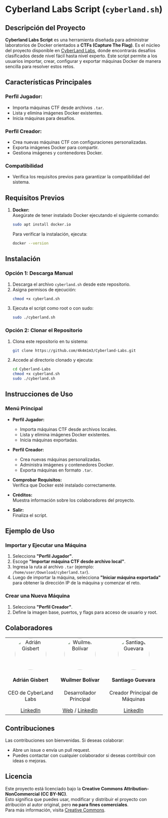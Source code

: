 
# Cyberland Labs Script (`cyberland.sh`)  

## Descripción del Proyecto  
**Cyberland Labs Script** es una herramienta diseñada para administrar laboratorios de Docker orientados a **CTFs (Capture The Flag)**. Es el núcleo del proyecto disponible en [CyberLand Labs](https://cyberlandsec.com/cyberland-labs/), donde encontrarás desafíos clasificados desde nivel fácil hasta nivel experto. Este script permite a los usuarios importar, crear, configurar y exportar máquinas Docker de manera sencilla para resolver estos retos.

## Características Principales  
### Perfil Jugador:
- Importa máquinas CTF desde archivos `.tar`.
- Lista y elimina imágenes Docker existentes.
- Inicia máquinas para desafíos.

### Perfil Creador:
- Crea nuevas máquinas CTF con configuraciones personalizadas.
- Exporta imágenes Docker para compartir.
- Gestiona imágenes y contenedores Docker.

### Compatibilidad
- Verifica los requisitos previos para garantizar la compatibilidad del sistema.

## Requisitos Previos  
1. **Docker:**  
   Asegúrate de tener instalado Docker ejecutando el siguiente comando:  
   ```bash
   sudo apt install docker.io
   ```
   Para verificar la instalación, ejecuta:

   ```bash
   docker --version
   ```

## Instalación

### Opción 1: Descarga Manual  
1. Descarga el archivo `cyberland.sh` desde este repositorio.  
2. Asigna permisos de ejecución:  
   ```bash
   chmod +x cyberland.sh
   ```
3. Ejecuta el script como root o con sudo:  
   ```bash
   sudo ./cyberland.sh
   ```

### Opción 2: Clonar el Repositorio  
1. Clona este repositorio en tu sistema:  
   ```bash
   git clone https://github.com/4k4m1m3/Cyberland-Labs.git
   ```
2. Accede al directorio clonado y ejecuta:  
   ```bash
   cd Cyberland-Labs  
   chmod +x cyberland.sh  
   sudo ./cyberland.sh  
   ```

## Instrucciones de Uso

### Menú Principal
- **Perfil Jugador:**
  - Importa máquinas CTF desde archivos locales.
  - Lista y elimina imágenes Docker existentes.
  - Inicia máquinas exportadas.
  
- **Perfil Creador:**
  - Crea nuevas máquinas personalizadas.
  - Administra imágenes y contenedores Docker.
  - Exporta máquinas en formato `.tar`.
  
- **Comprobar Requisitos:**  
  Verifica que Docker esté instalado correctamente.

- **Créditos:**  
  Muestra información sobre los colaboradores del proyecto.

- **Salir:**  
  Finaliza el script.

## Ejemplo de Uso

### Importar y Ejecutar una Máquina
1. Selecciona **"Perfil Jugador"**.
2. Escoge **"Importar máquina CTF desde archivo local"**.
3. Ingresa la ruta al archivo `.tar` (ejemplo: `/home/user/Download/cyberland.tar`).
4. Luego de importar la máquina, selecciona **"Iniciar máquina exportada"** para obtener la dirección IP de la máquina y comenzar el reto.

### Crear una Nueva Máquina
1. Selecciona **"Perfil Creador"**.
2. Define la imagen base, puertos, y flags para acceso de usuario y root.

## Colaboradores

<div align="center">
  <table>
    <tr>
      <td align="center">
        <img src="https://cyberlandsec.com/wp-content/uploads/2024/11/adrian_gisbert-5.jpg" alt="Adrián Gisbert" width="100" style="border-radius: 50%;">
        <h4>Adrián Gisbert</h4>
        <p>CEO de CyberLand Labs</p>
        <a href="https://www.linkedin.com/in/sr-gisbert/">LinkedIn</a>
      </td>
      <td align="center">
        <img src="https://cyberlandsec.com/wp-content/uploads/2024/11/wuil-4.jpg" alt="Wuilmer Bolívar" width="100" style="border-radius: 50%;">
        <h4>Wuilmer Bolívar</h4>
        <p>Desarrollador Principal</p>
        <a href="https://4k4m1m3.com">Web</a> / <a href="https://www.linkedin.com/in/4k4m1m3/">LinkedIn</a>
      </td>
      <td align="center">
        <img src="https://cyberlandsec.com/wp-content/uploads/2024/11/santi-13.jpg" alt="Santiago Guevara" width="100" style="border-radius: 50%;">
        <h4>Santiago Guevara</h4>
        <p>Creador Principal de Máquinas</p>
        <a href="https://www.linkedin.com/in/santiagoguevara-/">LinkedIn</a>
      </td>
    </tr>
  </table>
</div>

## Contribuciones
Las contribuciones son bienvenidas. Si deseas colaborar:
- Abre un issue o envía un pull request.
- Puedes contactar con cualquier colaborador si deseas contribuir con ideas o mejoras.

## Licencia
Este proyecto está licenciado bajo la **Creative Commons Attribution-NonCommercial (CC BY-NC)**.  
Esto significa que puedes usar, modificar y distribuir el proyecto con atribución al autor original, pero **no para fines comerciales**.  
Para más información, visita [Creative Commons](https://creativecommons.org/licenses/by-nc/4.0/).
